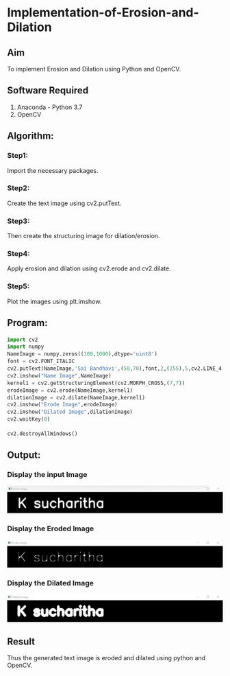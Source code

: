 # Implementation-of-Erosion-and-Dilation
## Aim
To implement Erosion and Dilation using Python and OpenCV.
## Software Required
1. Anaconda - Python 3.7
2. OpenCV
## Algorithm:
### Step1:
Import the necessary packages.

### Step2:
Create the text image using cv2.putText.

### Step3:
Then create the structuring image for dilation/erosion.

### Step4:
Apply erosion and dilation using cv2.erode and cv2.dilate.

### Step5:
Plot the images using plt.imshow.

 
## Program:

``` Python
import cv2
import numpy
NameImage = numpy.zeros((100,1000),dtype='uint8')
font = cv2.FONT_ITALIC
cv2.putText(NameImage,'Sai Bandhavi',(50,70),font,2,(255),5,cv2.LINE_4)
cv2.imshow("Name Image",NameImage)
kernel1 = cv2.getStructuringElement(cv2.MORPH_CROSS,(7,7))
erodeImage = cv2.erode(NameImage,kernel1)
dilationImage = cv2.dilate(NameImage,kernel1)
cv2.imshow("Erode Image",erodeImage)
cv2.imshow("Dilated Image",dilationImage)
cv2.waitKey(0)

cv2.destroyAllWindows()

```
## Output:

### Display the input Image
![output](https://github.com/Sucharithachowdary/Implementation-of-Erosion-and-Dilation/blob/main/name.jpg?raw=true)
### Display the Eroded Image
![output](https://github.com/Sucharithachowdary/Implementation-of-Erosion-and-Dilation/blob/main/name%202.jpg?raw=true)
### Display the Dilated Image
![output](https://github.com/Sucharithachowdary/Implementation-of-Erosion-and-Dilation/blob/main/name%203.jpg?raw=true)

## Result
Thus the generated text image is eroded and dilated using python and OpenCV.

